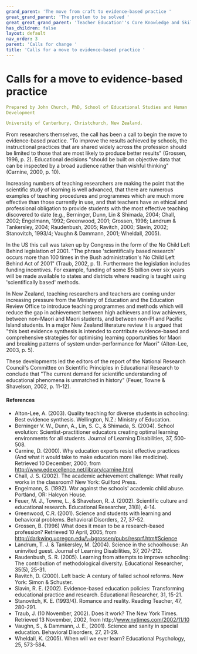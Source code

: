 ```yaml
---
grand_parent: 'The move from craft to evidence-based practice '
great_grand_parent: 'The problem to be solved '
great_great_grand_parent: 'Teacher Education''s Core Knowledge and Skills.'
has_children: false
layout: default
nav_order: 3
parent: 'Calls for change '
title: 'Calls for a move to evidence-based practice '
---
```

# Calls for a move to evidence-based practice


```yaml
Prepared by John Church, PhD, School of Educational Studies and Human
Development

University of Canterbury, Christchurch, New Zealand.
```


From researchers themselves, the call has been a call to begin the move
to evidence-based practice. "To improve the results achieved by schools,
the instructional practices that are shared widely across the profession
should be limited to those that are most likely to produce better
results" (Grossen, 1996, p. 2). Educational decisions "should be built
on objective data that can be inspected by a broad audience rather than
wishful thinking" (Carnine, 2000, p. 10).

Increasing numbers of teaching researchers are making the point that the
scientific study of learning is well advanced, that there are numerous
examples of teaching procedures and programmes which are much more
effective than those currently in use, and that teachers have an ethical
and professional obligation to provide students with the most effective
teaching discovered to date (e.g., Berninger, Dunn, Lin & Shimada, 2004;
Chall, 2002; Engelmann, 1992; Greenwood, 2001; Grossen, 1996; Landrum &
Tankersley, 2004; Raudenbush, 2005; Ravitch, 2000; Slavin, 2002;
Stanovitch, 1993/4; Vaughn & Dammann, 2001; Wheldall, 2005).

In the US this call was taken up by Congress in the form of the No Child
Left Behind legislation of 2001. "The phrase 'scientifically based
research' occurs more than 100 times in the Bush administration's No
Child Left Behind Act of 2001" (Traub, 2002, p. 1). Furthermore the
legislation includes funding incentives. For example, funding of some
\$5 billion over six years will be made available to states and
districts where reading is taught using 'scientifically based' methods.

In New Zealand, teaching researchers and teachers are coming under
increasing pressure from the Ministry of Education and the Education
Review Office to introduce teaching programmes and methods which will
reduce the gap in achievement between high achievers and low achievers,
between non-Maori and Maori students, and between non-PI and Pacific
Island students. In a major New Zealand literature review it is argued
that "this best evidence synthesis is intended to contribute
evidence-based and comprehensive strategies for optimising learning
opportunities for Maori and breaking patterns of system
under-performance for Maori" (Alton-Lee, 2003, p. 5).

These developments led the editors of the report of the National
Research Council's Committee on Scientific Principles in Educational
Research to conclude that "The current demand for scientific
understanding of educational phenomena is unmatched in history" (Feuer,
Towne & Shavelson, 2002, p. 11-12).


#### References

-   Alton-Lee, A. (2003). Quality teaching for diverse students in
    schooling: Best evidence synthesis. Wellington, N.Z.: Ministry of
    Education.
-   Berninger V. W., Dunn, A., Lin, S. C., & Shimada, S. (2004). School
    evolution: Scientist-practitioner educators creating optimal
    learning environments for all students. Journal of Learning
    Disabilities, 37, 500-508.
-   Carnine, D. (2000). Why education experts resist effective practices
    (And what it would take to make education more like medicine).
    Retrieved 10 December, 2000, from
    http://www.edexcellence.net/library/carnine.html
-   Chall, J. S. (2002). The academic achievement challenge: What really
    works in the classroom? New York: Guilford Press.
-   Engelmann, S. (1992). War against the schools' academic child abuse.
    Portland, OR: Halcyon House.
-   Feuer, M. J., Towne, L., & Shavelson, R. J. (2002). Scientific
    culture and educational research. Educational Researcher, 31(8),
    4-14.
-   Greenwood, C.R. (2001). Science and students with learning and
    behavioral problems. Behavioral Disorders, 27, 37-52.
-   Grossen, B. (1996) What does it mean to be a research-based
    profession? Retrieved 10 April, 2005, from
    http://darkwing.uoregon.edu/\~bgrossen/pubs/resprf.htm#Science
-   Landrum, T. J. & Tankersley, M. (2004). Science in the schoolhouse:
    An uninvited guest. Journal of Learning Disabilities, 37, 207-212.
-   Raudenbush, S. R. (2005). Learning from attempts to improve
    schooling: The contribution of methodological diversity. Educational
    Researcher, 35(5), 25-31.
-   Ravitch, D. (2000). Left back: A century of failed school reforms.
    New York: Simon & Schuster.
-   Slavin, R. E. (2002). Evidence-based education policies:
    Transforming educational practice and research. Educational
    Researcher, 31, 15-21.
-   Stanovitch, K. E. (1993/4). Romance and reality. Reading Teacher,
    47, 280-291.
-   Traub, J. (10 November, 2002). Does it work? The New York Times.
    Retrieved 13 November, 2002, from http;//www.nytimes.com/2002/11/10
-   Vaughn, S., & Dammann, J. E., (2001). Science and sanity in special
    education. Behavioral Disorders, 27, 21-29.
-   Wheldall, K. (2005). When will we ever learn? Educational
    Psychology, 25, 573-584.
